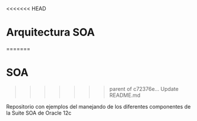<<<<<<< HEAD
# Arquitectura SOA
=======
# SOA
>>>>>>> parent of c72376e... Update README.md

Repositorio con ejemplos del manejando de los diferentes componentes de la Suite SOA de Oracle 12c
